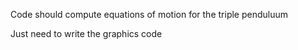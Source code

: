 

Code should compute equations of motion for the triple penduluum

Just need to write the graphics code


